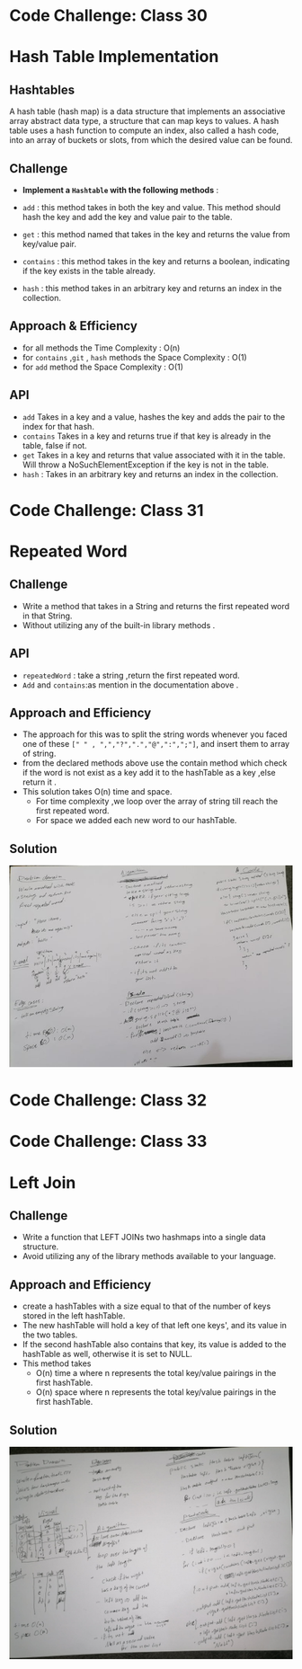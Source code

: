 # Code Challenge: Class 30
# Hash Table Implementation

## Hashtables
 A hash table (hash map) is a data structure that implements an associative array abstract data type, a structure that can map keys to values. A hash table uses a hash function to compute an index, also called a hash code, into an array of buckets or slots, from which the desired value can be found.
## Challenge
- **Implement a `Hashtable` with the following methods** :

- `add` : this method takes in both the key and value. This method should hash the key and add the key and value pair to the table.
- `get` : this method named that takes in the key and returns the value from key/value pair.
- `contains` : this method takes in the key and returns a boolean, indicating if the key exists in the table already.
- `hash` : this method takes in an arbitrary key and returns an index in the collection.
## Approach & Efficiency

- for all methods the Time Complexity : O(n) 
- for `contains` ,`git` , `hash` methods the Space Complexity : O(1) 
- for `add` method the Space Complexity : O(1) 
## API
- `add`
Takes in a key and a value, hashes the key and adds the pair to the index for that hash. 
- `contains`
Takes in a key and returns true if that key is already in the table, false if not. 
- `get`
Takes in a key and returns that value associated with it in the table. Will throw a NoSuchElementException if the key is not in the table.
- `hash` : 
Takes in an arbitrary key and returns an index in the collection.
#
# Code Challenge: Class 31
# Repeated Word
## Challenge
- Write a method that takes in a String and returns the first repeated word in that String.
-  Without utilizing any of the built-in library methods .
## API 
- `repeatedWord` : take a string ,return the first repeated word.
- `Add` and `contains`:as mention in  the documentation above .
## Approach and Efficiency
- The approach for this was to split the string words whenever you faced one of these `[" " , ",","?",".","@",":",";"]`, and insert them to array of string.
- from the declared methods above use the contain method which check if the word is not exist as a key add it to the hashTable as a key  ,else return it .
- This solution takes O(n) time and space.
  - For time complexity ,we loop over the array of string till reach the first repeated word.
  - For space we added each new word to our hashTable.
## Solution 
![](assest/31.jpg)
#
# Code Challenge: Class 32
#
# Code Challenge: Class 33
# Left Join
## Challenge
- Write a function that LEFT JOINs two hashmaps into a single data structure.
- Avoid utilizing any of the library methods available to your language.

## Approach and Efficiency
-  create a hashTables with a size equal to that of the number of keys stored in the left hashTable.
- The new hashTable will hold a key of that left one keys', and its value in the two tables. 
- If the second hashTable also contains that key, its value is added to the hashTable as well, otherwise it is set to NULL. 
- This method takes
  -  O(n) time a where n represents the total key/value pairings in the first hashTable.
  -  O(n)  space where n represents the total key/value pairings in the first hashTable.
## Solution
![](assest/CC33.jpg)

